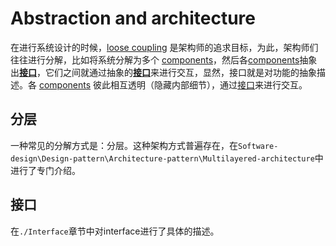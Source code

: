 # Abstraction and architecture

在进行系统设计的时候，[loose coupling](https://en.wikipedia.org/wiki/Loose_coupling) 是架构师的追求目标，为此，架构师们往往进行分解，比如将系统分解为多个 [components](https://en.wikipedia.org/wiki/Software_component#Component_Definition)，然后各[components](https://en.wikipedia.org/wiki/Software_component#Component_Definition)抽象出[**接口**](https://en.wikipedia.org/wiki/Interface_(computing))，它们之间就通过抽象的[**接口**](https://en.wikipedia.org/wiki/Interface_(computing))来进行交互，显然，接口就是对功能的抽象描述。各 [components](https://en.wikipedia.org/wiki/Software_component#Component_Definition) 彼此相互透明（隐藏内部细节），通过[接口](https://en.wikipedia.org/wiki/Interface_(computing))来进行交互。



## 分层

一种常见的分解方式是：分层。这种架构方式普遍存在，在`Software-design\Design-pattern\Architecture-pattern\Multilayered-architecture`中进行了专门介绍。

## 接口

在`./Interface`章节中对interface进行了具体的描述。